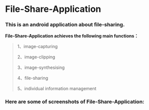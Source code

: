 # File-Share-Application
### This is an android application about file-sharing.
**File-Share-Application achieves the following main functions：**
> 1、image-capturing
> 
> 2、image-clipping
> 
> 3、image-synthesising
> 
> 4、file-sharing
> 
> 5、individual information management
### Here are some of screenshots of File-Share-Application:
